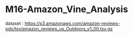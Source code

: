 # M16-Amazon_Vine_Analysis

dataset : 
https://s3.amazonaws.com/amazon-reviews-pds/tsv/amazon_reviews_us_Outdoors_v1_00.tsv.gz
